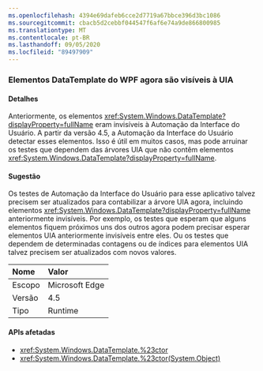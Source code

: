 ```yaml
---
ms.openlocfilehash: 4394e69dafeb6cce2d7719a67bbce396d3bc1086
ms.sourcegitcommit: cbacb5d2cebbf044547f6af6e74a9de866800985
ms.translationtype: MT
ms.contentlocale: pt-BR
ms.lasthandoff: 09/05/2020
ms.locfileid: "89497909"
---
```

### <a name="wpf-datatemplate-elements-are-now-visible-to-uia"></a>Elementos DataTemplate do WPF agora são visíveis à UIA

#### <a name="details"></a>Detalhes

Anteriormente, os elementos <xref:System.Windows.DataTemplate?displayProperty=fullName> eram invisíveis à Automação da Interface do Usuário. A partir da versão 4.5, a Automação da Interface do Usuário detectar esses elementos. Isso é útil em muitos casos, mas pode arruinar os testes que dependem das árvores UIA que não contêm elementos <xref:System.Windows.DataTemplate?displayProperty=fullName>.

#### <a name="suggestion"></a>Sugestão

Os testes de Automação da Interface do Usuário para esse aplicativo talvez precisem ser atualizados para contabilizar a árvore UIA agora, incluindo elementos <xref:System.Windows.DataTemplate?displayProperty=fullName> anteriormente invisíveis. Por exemplo, os testes que esperam que alguns elementos fiquem próximos uns dos outros agora podem precisar esperar elementos UIA anteriormente invisíveis entre eles. Ou os testes que dependem de determinadas contagens ou de índices para elementos UIA talvez precisem ser atualizados com novos valores.

| Nome    | Valor       |
|:--------|:------------|
| Escopo   |Microsoft Edge|
|Versão|4.5|
|Tipo|Runtime|

#### <a name="affected-apis"></a>APIs afetadas

- <xref:System.Windows.DataTemplate.%23ctor>
- <xref:System.Windows.DataTemplate.%23ctor(System.Object)>

<!--

#### Affected APIs

- `M:System.Windows.DataTemplate.#ctor`
- `M:System.Windows.DataTemplate.#ctor(System.Object)`

-->
